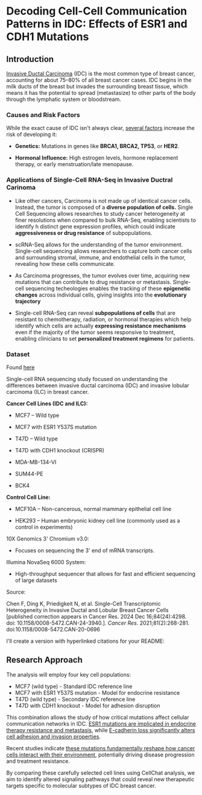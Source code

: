 # Decoding Cell-Cell Communication Patterns in IDC: Effects of ESR1 and CDH1 Mutations

## Introduction

[Invasive Ductal Carcinoma](https://www.breastcancer.org/types/invasive-ductal-carcinoma) (IDC) is the most common type of breast cancer, accounting for about 75–80% of all breast cancer cases. IDC begins in the milk ducts of the breast but invades the surrounding breast tissue, which means it has the potential to spread (metastasize) to other parts of the body through the lymphatic system or bloodstream.

### Causes and Risk Factors

While the exact cause of IDC isn't always clear, [several factors](https://pmc.ncbi.nlm.nih.gov/articles/PMC10415229/#:~:text=Genetic%20testing%20and%20counseling%20are%20essential%20for,with%20an%20increased%20risk%20of%20breast%20cancer.) increase the risk of developing it:

-   **Genetics:** Mutations in genes like **BRCA1, BRCA2, TP53**, or **HER2**.

-   **Hormonal Influence:** High estrogen levels, hormone replacement therapy, or early menstruation/late menopause.

### Applications of Single-Cell RNA-Seq in Invasive Ductral Carinoma

-   Like other cancers, Carcinoma is not made up of identical cancer cells. Instead, the tumor is composed of a **diverse population of cells.** Single Cell Sequencing allows researches to study cancer heterogeneity at finer resolutions when compared to bulk RNA-Seq, enabling scientists to identify h distinct gene expression profiles, which could indicate **aggressiveness or drug resistance** of subpopulations.

-   scRNA-Seq allows for the understanding of the tumor environment. Single-cell sequencing allows researchers to capture both cancer cells and surrounding stromal, immune, and endothelial cells in the tumor, revealing how these cells communicate.

-   As Carcinoma progresses, the tumor evolves over time, acquiring new mutations that can contribute to drug resistance or metastasis. Single-cell sequencing techeologies enables the tracking of these **epigenetic changes** across individual cells, giving insights into the **evolutionary trajectory**

-   Single-cell RNA-Seq can reveal **subpopulations of cells** that are resistant to chemotherapy, radiation, or hormonal therapies which help identify which cells are actually **expressing resistance mechanisms** even if the majority of the tumor seems responsive to treatment, enabling clinicians to set **personalized treatment regimens** for patients.

### Dataset

Found [here](https://www.ncbi.nlm.nih.gov/geo/query/acc.cgi?acc=GSE144320)

Single-cell RNA sequencing study focused on understanding the differences between invasive ductal carcinoma (IDC) and invasive lobular carcinoma (ILC) in breast cancer.

**Cancer Cell Lines (IDC and ILC):**

-    MCF7 – Wild type 

-   MCF7 with ESR1 Y537S mutation 

-   T47D – Wild type 

-   T47D with CDH1 knockout (CRISPR) 

-   MDA-MB-134-VI 

-   SUM44-PE 

-   BCK4 

**Control Cell Line:**

-   MCF10A – Non-cancerous, normal mammary epithelial cell line

-    HEK293 – Human embryonic kidney cell line (commonly used as a control in experiments)

10X Genomics 3' Chromium v3.0:

-    Focuses on sequencing the 3' end of mRNA transcripts.

Illumina NovaSeq 6000 System:

-    High-throughput sequencer that allows for fast and efficient sequencing of large datasets

Source:

Chen F, Ding K, Priedigkeit N, et al.
Single-Cell Transcriptomic Heterogeneity in Invasive Ductal and Lobular
Breast Cancer Cells [published correction appears in Cancer Res. 2024
Dec 16;84(24):4298. doi: 10.1158/0008-5472.CAN-24-3940.]. *Cancer Res*. 2021;81(2):268-281. doi:10.1158/0008-5472.CAN-20-0696

I'll create a version with hyperlinked citations for your README:

## Research Approach
The analysis will employ four key cell populations:
- MCF7 (wild type) - Standard IDC reference line
- MCF7 with ESR1 Y537S mutation - Model for endocrine resistance
- T47D (wild type) - Secondary IDC reference line
- T47D with CDH1 knockout - Model for adhesion disruption


This combination allows the study of how critical mutations affect cellular communication networks in IDC. [ESR1 mutations are implicated in endocrine therapy resistance and metastasis](https://doi.org/10.1186/s13058-017-0851-4), while [E-cadherin loss significantly alters cell adhesion and invasion properties](https://doi.org/10.1158/2159-8290.CD-17-0603). 

Recent studies indicate [these mutations fundamentally reshape how cancer cells interact with their environment](https://doi.org/10.1038/s41598-018-33525-5), potentially driving disease progression and treatment resistance.

By comparing these carefully selected cell lines using CellChat analysis, we aim to identify altered signaling pathways that could reveal new therapeutic targets specific to molecular subtypes of IDC breast cancer.


